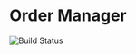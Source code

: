 # Order Manager

![Build Status](https://travis-ci.com/profjordanov/realworld-microservices.svg?branch=master)

